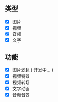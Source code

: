 ## 类型

- [x] 图片
- [x] 视频
- [x] 音频
- [x] 文字

## 功能

- [x] 图片滤镜 ( 开发中... )
- [x] 视频特效
- [x] 视频转场
- [x] 文字动画
- [x] 音频音效
